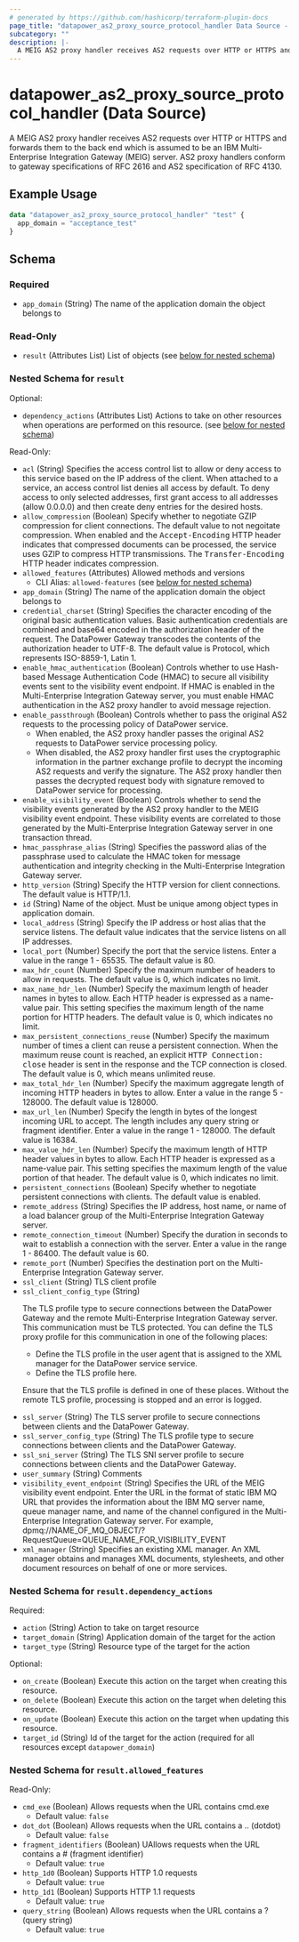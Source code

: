 ```yaml
---
# generated by https://github.com/hashicorp/terraform-plugin-docs
page_title: "datapower_as2_proxy_source_protocol_handler Data Source - terraform-provider-datapower"
subcategory: ""
description: |-
  A MEIG AS2 proxy handler receives AS2 requests over HTTP or HTTPS and forwards them to the back end which is assumed to be an IBM Multi-Enterprise Integration Gateway (MEIG) server. AS2 proxy handlers conform to gateway specifications of RFC 2616 and AS2 specification of RFC 4130.
---
```


# datapower_as2_proxy_source_protocol_handler (Data Source)

A MEIG AS2 proxy handler receives AS2 requests over HTTP or HTTPS and forwards them to the back end which is assumed to be an IBM Multi-Enterprise Integration Gateway (MEIG) server. AS2 proxy handlers conform to gateway specifications of RFC 2616 and AS2 specification of RFC 4130.

## Example Usage

```terraform
data "datapower_as2_proxy_source_protocol_handler" "test" {
  app_domain = "acceptance_test"
}
```

<!-- schema generated by tfplugindocs -->
## Schema

### Required

- `app_domain` (String) The name of the application domain the object belongs to

### Read-Only

- `result` (Attributes List) List of objects (see [below for nested schema](#nestedatt--result))

<a id="nestedatt--result"></a>
### Nested Schema for `result`

Optional:

- `dependency_actions` (Attributes List) Actions to take on other resources when operations are performed on this resource. (see [below for nested schema](#nestedatt--result--dependency_actions))

Read-Only:

- `acl` (String) Specifies the access control list to allow or deny access to this service based on the IP address of the client. When attached to a service, an access control list denies all access by default. To deny access to only selected addresses, first grant access to all addresses (allow 0.0.0.0) and then create deny entries for the desired hosts.
- `allow_compression` (Boolean) Specify whether to negotiate GZIP compression for client connections. The default value to not negoitate compression. When enabled and the <tt>Accept-Encoding</tt> HTTP header indicates that compressed documents can be processed, the service uses GZIP to compress HTTP transmissions. The <tt>Transfer-Encoding</tt> HTTP header indicates compression.
- `allowed_features` (Attributes) Allowed methods and versions
  - CLI Alias: `allowed-features` (see [below for nested schema](#nestedatt--result--allowed_features))
- `app_domain` (String) The name of the application domain the object belongs to
- `credential_charset` (String) Specifies the character encoding of the original basic authentication values. Basic authentication credentials are combined and base64 encoded in the authorization header of the request. The DataPower Gateway transcodes the contents of the authorization header to UTF-8. The default value is Protocol, which represents ISO-8859-1, Latin 1.
- `enable_hmac_authentication` (Boolean) Controls whether to use Hash-based Message Authentication Code (HMAC) to secure all visibility events sent to the visibility event endpoint. If HMAC is enabled in the Multi-Enterprise Integration Gateway server, you must enable HMAC authentication in the AS2 proxy handler to avoid message rejection.
- `enable_passthrough` (Boolean) Controls whether to pass the original AS2 requests to the processing policy of DataPower service. <ul><li>When enabled, the AS2 proxy handler passes the original AS2 requests to DataPower service processing policy.</li><li>When disabled, the AS2 proxy handler first uses the cryptographic information in the partner exchange profile to decrypt the incoming AS2 requests and verify the signature. The AS2 proxy handler then passes the decrypted request body with signature removed to DataPower service for processing.</li></ul>
- `enable_visibility_event` (Boolean) Controls whether to send the visibility events generated by the AS2 proxy handler to the MEIG visibility event endpoint. These visibility events are correlated to those generated by the Multi-Enterprise Integration Gateway server in one transaction thread.
- `hmac_passphrase_alias` (String) Specifies the password alias of the passphrase used to calculate the HMAC token for message authentication and integrity checking in the Multi-Enterprise Integration Gateway server.
- `http_version` (String) Specify the HTTP version for client connections. The default value is HTTP/1.1.
- `id` (String) Name of the object. Must be unique among object types in application domain.
- `local_address` (String) Specify the IP address or host alias that the service listens. The default value indicates that the service listens on all IP addresses.
- `local_port` (Number) Specify the port that the service listens. Enter a value in the range 1 - 65535. The default value is 80.
- `max_hdr_count` (Number) Specify the maximum number of headers to allow in requests. The default value is 0, which indicates no limit.
- `max_name_hdr_len` (Number) Specify the maximum length of header names in bytes to allow. Each HTTP header is expressed as a name-value pair. This setting specifies the maximum length of the name portion for HTTP headers. The default value is 0, which indicates no limit.
- `max_persistent_connections_reuse` (Number) Specify the maximum number of times a client can reuse a persistent connection. When the maximum reuse count is reached, an explicit <tt>HTTP Connection: close</tt> header is sent in the response and the TCP connection is closed. The default value is 0, which means unlimited reuse.
- `max_total_hdr_len` (Number) Specify the maximum aggregate length of incoming HTTP headers in bytes to allow. Enter a value in the range 5 - 128000. The default value is 128000.
- `max_url_len` (Number) Specify the length in bytes of the longest incoming URL to accept. The length includes any query string or fragment identifier. Enter a value in the range 1 - 128000. The default value is 16384.
- `max_value_hdr_len` (Number) Specify the maximum length of HTTP header values in bytes to allow. Each HTTP header is expressed as a name-value pair. This setting specifies the maximum length of the value portion of that header. The default value is 0, which indicates no limit.
- `persistent_connections` (Boolean) Specify whether to negotiate persistent connections with clients. The default value is enabled.
- `remote_address` (String) Specifies the IP address, host name, or name of a load balancer group of the Multi-Enterprise Integration Gateway server.
- `remote_connection_timeout` (Number) Specify the duration in seconds to wait to establish a connection with the server. Enter a value in the range 1 - 86400. The default value is 60.
- `remote_port` (Number) Specifies the destination port on the Multi-Enterprise Integration Gateway server.
- `ssl_client` (String) TLS client profile
- `ssl_client_config_type` (String) <p>The TLS profile type to secure connections between the DataPower Gateway and the remote Multi-Enterprise Integration Gateway server. This communication must be TLS protected. You can define the TLS proxy profile for this communication in one of the following places:</p><ul><li>Define the TLS profile in the user agent that is assigned to the XML manager for the DataPower service service.</li><li>Define the TLS profile here.</li></ul><p>Ensure that the TLS profile is defined in one of these places. Without the remote TLS profile, processing is stopped and an error is logged.</p>
- `ssl_server` (String) The TLS server profile to secure connections between clients and the DataPower Gateway.
- `ssl_server_config_type` (String) The TLS profile type to secure connections between clients and the DataPower Gateway.
- `ssl_sni_server` (String) The TLS SNI server profile to secure connections between clients and the DataPower Gateway.
- `user_summary` (String) Comments
- `visibility_event_endpoint` (String) Specifies the URL of the MEIG visibility event endpoint. Enter the URL in the format of static IBM MQ URL that provides the information about the IBM MQ server name, queue manager name, and name of the channel configured in the Multi-Enterprise Integration Gateway server. For example, dpmq://NAME_OF_MQ_OBJECT/?RequestQueue=QUEUE_NAME_FOR_VISIBILITY_EVENT
- `xml_manager` (String) Specifies an existing XML manager. An XML manager obtains and manages XML documents, stylesheets, and other document resources on behalf of one or more services.

<a id="nestedatt--result--dependency_actions"></a>
### Nested Schema for `result.dependency_actions`

Required:

- `action` (String) Action to take on target resource
- `target_domain` (String) Application domain of the target for the action
- `target_type` (String) Resource type of the target for the action

Optional:

- `on_create` (Boolean) Execute this action on the target when creating this resource.
- `on_delete` (Boolean) Execute this action on the target when deleting this resource.
- `on_update` (Boolean) Execute this action on the target when updating this resource.
- `target_id` (String) Id of the target for the action (required for all resources except `datapower_domain`)


<a id="nestedatt--result--allowed_features"></a>
### Nested Schema for `result.allowed_features`

Read-Only:

- `cmd_exe` (Boolean) Allows requests when the URL contains cmd.exe
  - Default value: `false`
- `dot_dot` (Boolean) Allows requests when the URL contains a .. (dotdot)
  - Default value: `false`
- `fragment_identifiers` (Boolean) UAllows requests when the URL contains a # (fragment identifier)
  - Default value: `true`
- `http_1d0` (Boolean) Supports HTTP 1.0 requests
  - Default value: `true`
- `http_1d1` (Boolean) Supports HTTP 1.1 requests
  - Default value: `true`
- `query_string` (Boolean) Allows requests when the URL contains a ? (query string)
  - Default value: `true`
